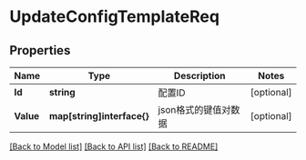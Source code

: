 # UpdateConfigTemplateReq

## Properties

Name | Type | Description | Notes
------------ | ------------- | ------------- | -------------
**Id** | **string** | 配置ID | [optional] 
**Value** | **map[string]interface{}** | json格式的键值对数据 | [optional] 

[[Back to Model list]](../README.md#documentation-for-models) [[Back to API list]](../README.md#documentation-for-api-endpoints) [[Back to README]](../README.md)


